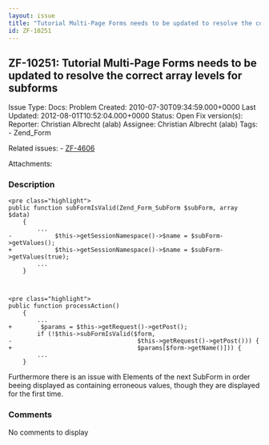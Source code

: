 ```yaml
---
layout: issue
title: "Tutorial Multi-Page Forms needs to be updated to resolve the correct array levels for subforms"
id: ZF-10251
---
```


ZF-10251: Tutorial Multi-Page Forms needs to be updated to resolve the correct array levels for subforms
--------------------------------------------------------------------------------------------------------

 Issue Type: Docs: Problem Created: 2010-07-30T09:34:59.000+0000 Last Updated: 2012-08-01T10:52:04.000+0000 Status: Open Fix version(s): 
 Reporter:  Christian Albrecht (alab)  Assignee:  Christian Albrecht (alab)  Tags: - Zend\_Form
 
 Related issues: - [ZF-4606](/issues/browse/ZF-4606)
 
 Attachments: 
### Description

 
    <pre class="highlight">
    public function subFormIsValid(Zend_Form_SubForm $subForm, array $data)
        {
            ...
    -            $this->getSessionNamespace()->$name = $subForm->getValues();
    +            $this->getSessionNamespace()->$name = $subForm->getValues(true);
            ...
        }


 
    <pre class="highlight">
    public function processAction()
        {
            ...
    +        $params = $this->getRequest()->getPost();
            if (!$this->subFormIsValid($form,
    -                                   $this->getRequest()->getPost())) {
    +                                   $params[$form->getName()])) {
            ...
        }


Furthermore there is an issue with Elements of the next SubForm in order beeing displayed as containing erroneous values, though they are displayed for the first time.

 

 

### Comments

No comments to display